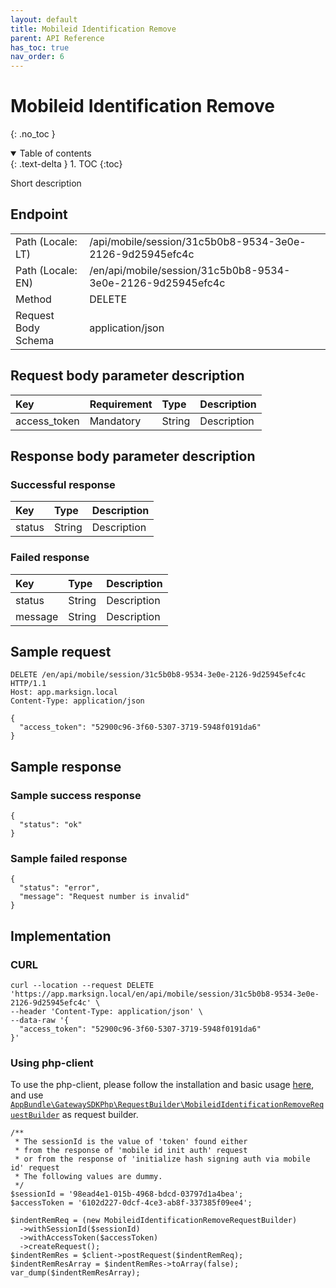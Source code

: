 ```yaml
---
layout: default
title: Mobileid Identification Remove
parent: API Reference
has_toc: true
nav_order: 6
---
```


# Mobileid Identification Remove
{: .no_toc }

<details open markdown="block">
  <summary>
    Table of contents
  </summary>
  {: .text-delta }
1. TOC
{:toc}
</details>

Short description

## Endpoint

<table>
  <tbody>
    <tr>
      <td>Path (Locale: LT)</td>
      <td>/api/mobile/session/31c5b0b8-9534-3e0e-2126-9d25945efc4c</td>
    </tr>
    <tr>
      <td>Path (Locale: EN)</td>
      <td>/en/api/mobile/session/31c5b0b8-9534-3e0e-2126-9d25945efc4c</td>
    </tr>
    <tr>
      <td>Method</td>
      <td>DELETE</td>
    </tr>
    <tr>
      <td>Request Body Schema</td>
      <td>application/json</td>
    </tr>
  </tbody>
</table>

## Request body parameter description

| Key | Requirement | Type | Description |
| :--- | :--- | :--- | :--- |
| access_token | Mandatory | String | Description |



## Response body parameter description

### Successful response

| Key | Type | Description |
| :--- | :--- | :--- |
| status | String | Description |



### Failed response

| Key | Type | Description |
| :--- | :--- | :--- |
| status | String | Description |
| message | String | Description |



## Sample request

```
DELETE /en/api/mobile/session/31c5b0b8-9534-3e0e-2126-9d25945efc4c HTTP/1.1
Host: app.marksign.local
Content-Type: application/json

{
  "access_token": "52900c96-3f60-5307-3719-5948f0191da6"
}
```

## Sample response

### Sample success response

```
{
  "status": "ok"
}
```

### Sample failed response

```
{
  "status": "error",
  "message": "Request number is invalid"
}
```

## Implementation

### CURL

```
curl --location --request DELETE 'https://app.marksign.local/en/api/mobile/session/31c5b0b8-9534-3e0e-2126-9d25945efc4c' \
--header 'Content-Type: application/json' \
--data-raw '{
  "access_token": "52900c96-3f60-5307-3719-5948f0191da6"
}'
```

### Using php-client

To use the php-client, please follow the installation and basic usage [here](/documentation/sdk-php-client.html#usage), and use [`AppBundle\GatewaySDKPhp\RequestBuilder\MobileidIdentificationRemoveRequestBuilder`](/documentation/class-ref/GatewaySDKPhp/RequestBuilder/MobileidIdentificationRemoveRequestBuilder.html) as request builder.

```
/**
 * The sessionId is the value of 'token' found either
 * from the response of 'mobile id init auth' request
 * or from the response of 'initialize hash signing auth via mobile id' request
 * The following values are dummy.
 */
$sessionId = '98ead4e1-015b-4968-bdcd-03797d1a4bea';
$accessToken = '6102d227-0dcf-4ce3-ab8f-337385f09ee4';

$indentRemReq = (new MobileidIdentificationRemoveRequestBuilder)
  ->withSessionId($sessionId)
  ->withAccessToken($accessToken)
  ->createRequest();
$indentRemRes = $client->postRequest($indentRemReq);
$indentRemResArray = $indentRemRes->toArray(false);
var_dump($indentRemResArray);
```
